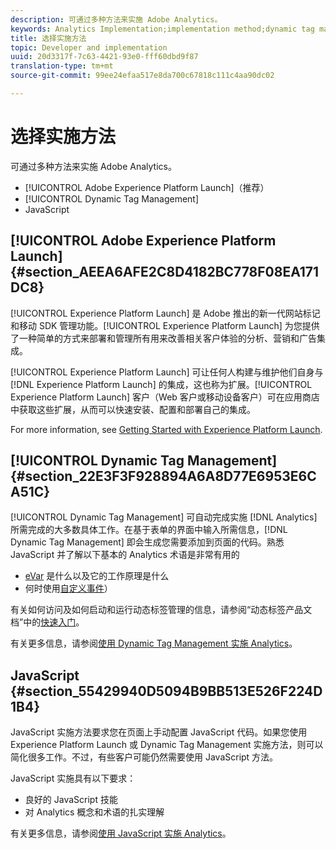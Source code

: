 ```yaml
---
description: 可通过多种方法来实施 Adobe Analytics。
keywords: Analytics Implementation;implementation method;dynamic tag management;dtm;javascript
title: 选择实施方法
topic: Developer and implementation
uuid: 20d3317f-7c63-4421-93e0-fff60dbd9f87
translation-type: tm+mt
source-git-commit: 99ee24efaa517e8da700c67818c111c4aa90dc02

---
```



# 选择实施方法

可通过多种方法来实施 Adobe Analytics。

* [!UICONTROL Adobe Experience Platform Launch]（推荐）
* [!UICONTROL Dynamic Tag Management]
* JavaScript

## [!UICONTROL Adobe Experience Platform Launch] {#section_AEEA6AFE2C8D4182BC778F08EA171DC8}

[!UICONTROL Experience Platform Launch] 是 Adobe 推出的新一代网站标记和移动 SDK 管理功能。[!UICONTROL Experience Platform Launch] 为您提供了一种简单的方式来部署和管理所有用来改善相关客户体验的分析、营销和广告集成。

[!UICONTROL Experience Platform Launch] 可让任何人构建与维护他们自身与 [!DNL Experience Platform Launch] 的集成，这也称为扩展。[!UICONTROL Experience Platform Launch] 客户（Web 客户或移动设备客户）可在应用商店中获取这些扩展，从而可以快速安装、配置和部署自己的集成。

For more information, see [Getting Started with Experience Platform Launch](https://docs.adobelaunch.com/getting-started).

## [!UICONTROL Dynamic Tag Management] {#section_22E3F3F928894A6A8D77E6953E6CA51C}

[!UICONTROL Dynamic Tag Management] 可自动完成实施 [!DNL Analytics] 所需完成的大多数具体工作。在基于表单的界面中输入所需信息，[!DNL Dynamic Tag Management] 即会生成您需要添加到页面的代码。熟悉 JavaScript 并了解以下基本的 Analytics 术语是非常有用的

* [eVar](https://marketing.adobe.com/resources/help/en_US/reference/conversion_var_admin.html) 是什么以及它的工作原理是什么
* 何时使用[自定义事件](/help/implement/analytics-terminology-basics/c-props-evars/event-custom.md)）

有关如何访问及如何启动和运行动态标签管理的信息，请参阅“动态标签产品文档”中的[快速入门](https://marketing.adobe.com/resources/help/en_US/dtm/get_started.html)。

有关更多信息，请参阅[使用 Dynamic Tag Management 实施 Analytics](/help/implement/c-implement-with-dtm/dtm-implementation-overview.md)。

## JavaScript {#section_55429940D5094B9BB513E526F224D1B4}

JavaScript 实施方法要求您在页面上手动配置 JavaScript 代码。如果您使用 Experience Platform Launch 或 Dynamic Tag Management 实施方法，则可以简化很多工作。不过，有些客户可能仍然需要使用 JavaScript 方法。

JavaScript 实施具有以下要求：

* 良好的 JavaScript 技能
* 对 Analytics 概念和术语的扎实理解

有关更多信息，请参阅[使用 JavaScript 实施 Analytics](/help/implement/js-implementation/javascript-implementation-overview.md)。
